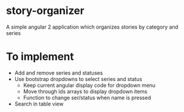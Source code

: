 # story-organizer

A simple angular 2 application which organizes stories by category and series

# To implement

* Add and remove series and statuses
* Use bootstrap dropdowns to select series and status
  * Keep current angular display code for dropdown menu
  * Move through ids arrays to display dropdown items
  * Function to change ser/status when name is pressed
* Search in table view
